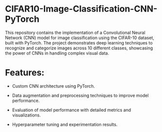 # CIFAR10-Image-Classification-CNN-PyTorch
This repository contains the implementation of a Convolutional Neural Network (CNN) model for image classification using the CIFAR-10 dataset, built with PyTorch. The project demonstrates deep learning techniques to recognize and categorize images across 10 different classes, showcasing the power of CNNs in handling complex visual data.

# Features:

- Custom CNN architecture using PyTorch.

- Data augmentation and preprocessing techniques to improve model performance.

- Evaluation of model performance with detailed metrics and visualizations.

- Hyperparameter tuning and experimentation results.

